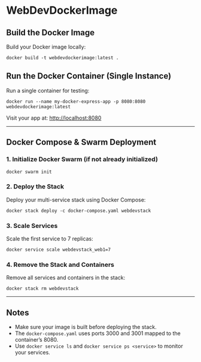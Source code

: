 # WebDevDockerImage

## Build the Docker Image

Build your Docker image locally:
```
docker build -t webdevdockerimage:latest .
```

## Run the Docker Container (Single Instance)

Run a single container for testing:
```
docker run --name my-docker-express-app -p 8080:8080 webdevdockerimage:latest
```

Visit your app at: [http://localhost:8080](http://localhost:8080)

---

## Docker Compose & Swarm Deployment

### 1. Initialize Docker Swarm (if not already initialized)
```
docker swarm init
```

### 2. Deploy the Stack
Deploy your multi-service stack using Docker Compose:
```
docker stack deploy -c docker-compose.yaml webdevstack
```

### 3. Scale Services
Scale the first service to 7 replicas:
```
docker service scale webdevstack_web1=7
```

### 4. Remove the Stack and Containers
Remove all services and containers in the stack:
```
docker stack rm webdevstack
```

---

## Notes

- Make sure your image is built before deploying the stack.
- The `docker-compose.yaml` uses ports 3000 and 3001 mapped to the container’s 8080.
- Use `docker service ls` and `docker service ps <service>` to monitor your services.